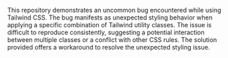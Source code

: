 This repository demonstrates an uncommon bug encountered while using Tailwind CSS. The bug manifests as unexpected styling behavior when applying a specific combination of Tailwind utility classes. The issue is difficult to reproduce consistently, suggesting a potential interaction between multiple classes or a conflict with other CSS rules.  The solution provided offers a workaround to resolve the unexpected styling issue.